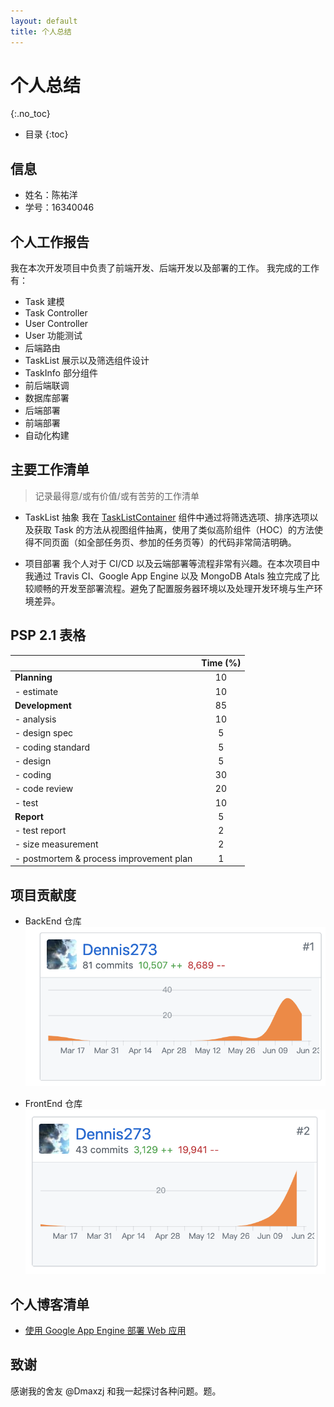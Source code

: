 ```yaml
---
layout: default
title: 个人总结
---
```


# 个人总结

{:.no_toc}

- 目录
  {:toc}

## 信息

- 姓名：陈祐洋
- 学号：16340046

## 个人工作报告

我在本次开发项目中负责了前端开发、后端开发以及部署的工作。
我完成的工作有：

- Task 建模
- Task Controller
- User Controller
- User 功能测试
- 后端路由
- TaskList 展示以及筛选组件设计
- TaskInfo 部分组件
- 前后端联调
- 数据库部署
- 后端部署
- 前端部署
- 自动化构建

## 主要工作清单

> 记录最得意/或有价值/或有苦劳的工作清单

- TaskList 抽象
  我在 [TaskListContainer](https://github.com/swsad-team/FrontEnd/blob/master/src/components/TaskListContainer.jsx) 组件中通过将筛选选项、排序选项以及获取 Task 的方法从视图组件抽离，使用了类似高阶组件（HOC）的方法使得不同页面（如全部任务页、参加的任务页等）的代码非常简洁明确。

- 项目部署
  我个人对于 CI/CD 以及云端部署等流程非常有兴趣。在本次项目中我通过 Travis CI、Google App Engine 以及 MongoDB Atals 独立完成了比较顺畅的开发至部署流程。避免了配置服务器环境以及处理开发环境与生产环境差异。

## PSP 2.1 表格

|                                         | Time (%) |
| :-------------------------------------- | :------: |
| **Planning**                            |    10    |
| - estimate                              |    10    |
| **Development**                         |    85    |
| - analysis                              |    10    |
| - design spec                           |    5     |
| - coding standard                      |    5     |
| - design                                |    5     |
| - coding                                |    30    |
| - code review                           |    20    |
| - test                                  |    10    |
| **Report**                              |    5     |
| - test report                           |    2     |
| - size measurement                      |    2     |
| - postmortem & process improvement plan |    1     |

## 项目贡献度

- BackEnd 仓库
  ![BackEnd 仓库贡献](pics/BackEnd.png)

- FrontEnd 仓库
  ![FrontEnd 仓库贡献](pics/FrontEnd.png)

## 个人博客清单

- [使用 Google App Engine 部署 Web 应用](https://dennis273.github.io/deploy-using-google-app-engine.html)

## 致谢

感谢我的舍友 @Dmaxzj 和我一起探讨各种问题。题。
